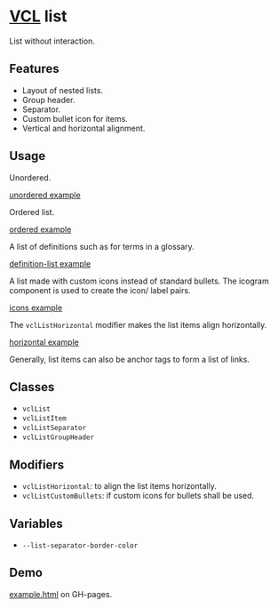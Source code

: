 # [VCL](https://vcl.github.io/) list

List without interaction.

## Features

- Layout of nested lists.
- Group header.
- Separator.
- Custom bullet icon for items.
- Vertical and horizontal alignment.

## Usage

Unordered.

[unordered example](/demo/example-unordered.html)

Ordered list.

[ordered example](/demo/example-ordered.html)

A list of definitions such as for terms in a glossary.

[definition-list example](/demo/example-definition.html)

A list made with custom icons instead of standard bullets.
The icogram component is used to create the icon/ label pairs.

[icons example](/demo/example-icons.html)

The `vclListHorizontal` modifier makes the list items align horizontally.

[horizontal example](/demo/example-horizontal.html)

Generally, list items can also be anchor tags to form a list of links.

## Classes

- `vclList`
- `vclListItem`
- `vclListSeparator`
- `vclListGroupHeader`

## Modifiers

- `vclListHorizontal`: to align the list items horizontally.
- `vclListCustomBullets`: if custom icons for bullets shall be used.

## Variables

- `--list-separator-border-color`

## Demo

[example.html](/demo/example.html) on GH-pages.
